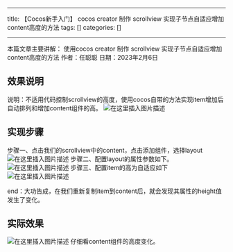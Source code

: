 
--- 
title:  【Cocos新手入门】 cocos creator 制作 scrollview 实现子节点自适应增加content高度的方法 
tags: []
categories: [] 

---
>  
 本篇文章主要讲解： 使用cocos creator 制作 scrollview 实现子节点自适应增加content高度的方法 作者：任聪聪 日期：2023年2月6日 


## 效果说明

说明：不适用代码控制scrollview的高度，使用cocos自带的方法实现item增加后自动排列和增加content组件的高。 <img src="https://img-blog.csdnimg.cn/e22c5b60247a4a12a5c3aee57bdf0d1f.png" alt="在这里插入图片描述">

## 实现步骤

步骤一、点击我们的scrollview中的content，点击添加组件，选择layout <img src="https://img-blog.csdnimg.cn/2af084bd65a94ea9a99dac87d876b6ed.png" alt="在这里插入图片描述"> 步骤二、配置layout的属性参数如下。 <img src="https://img-blog.csdnimg.cn/cbb1e906bb5c439aa9b92041eaee4f6e.png" alt="在这里插入图片描述"> 步骤三、配置item的高为自适应如下 <img src="https://img-blog.csdnimg.cn/9ce8a794768b4eabb545ce5eb2ff1c07.png" alt="在这里插入图片描述">

end：大功告成，在我们重新复制item到content后，就会发现其属性的height值发生了变化。

## 实际效果

<img src="https://img-blog.csdnimg.cn/9a7176cbdb83461a84f5f55054e2819c.gif#pic_center" alt="在这里插入图片描述"> 仔细看content组件的高度变化。
